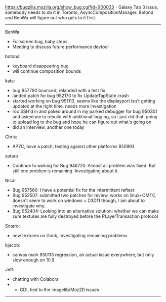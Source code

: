 https://bugzilla.mozilla.org/show_bug.cgi?id=900033 - Galaxy Tab 3 issue, somebody needs to do it in Toronto, AsyncCompositionManager.  Botond and BenWa will figure out who gets to it first.
________________


BenWa
* Fullscreen bug, baby steps
* Meeting to discuss future performance devtool

botond
* keyboard disappearing bug
* will continue composition bounds

kats:
* bug 957790 bounced, relanded with a test fix
* landed patch for bug 952170 to fix UpdateTapState crash
* started working on bug 951113, seems like the displayport isn't getting updated at the right time. needs more investigation
* roc SSH'd in and poked around in my parked debugger for bug 950301 and asked me to rebuild with additional logging, so i just did that. going to upload log to the bug and hope he can figure out what's going on
* did an interview, another one today

Chris:
* APZC, have a patch, testing against other platforms 950993

sotaro
* Continue to woking for Bug 946720. Almost all problem was fixed. But still one problem is remaining. Investigating about it.

Nical
* Bug 957560: I have a potential fix for the intermittent reftest
* Bug 952507: submitted two patches for review, works on linux+OMTC, doesn't seem to work on windows + D3D11 though, I am about to investigate why.
* Bug 952404: Looking into an alternative solution: whether we can make sure textures are fully destroyed before the PLayerTransaction protocol

Sotaro:
* new textures on Gonk, investigating remaining problems

bjacob:
* canvas mark 950113 regression, an actual issue everywhere, but only slow enough on 10.6

Jeff:
* chatting with Colabora
* * GDI, tied to the imagelib/Moz2D issues

________________


